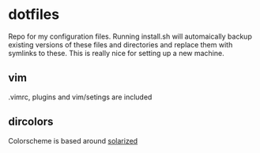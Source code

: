 dotfiles
========

Repo for my configuration files. Running install.sh will automaically backup existing versions of these files and directories and replace them with symlinks to these. This is really nice for setting up a new machine.


vim
--------

.vimrc, plugins and vim/setings are included


dircolors
---------

Colorscheme is based around [solarized](http://ethanschoonover.com/solarized/ "solarized")
